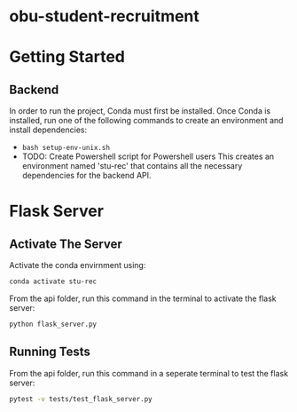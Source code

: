 # obu-student-recruitment

# Getting Started
## Backend
In order to run the project, Conda must first be installed. Once Conda is installed, run one of the following commands to create an environment and install dependencies:
- `bash setup-env-unix.sh`
- TODO: Create Powershell script for Powershell users
This creates an environment named 'stu-rec' that contains all the necessary dependencies for the backend API.

# Flask Server
## Activate The Server
Activate the conda envirnment using:
```bash
conda activate stu-rec
```
From the api folder, run this command in the terminal to activate the flask server:
```bash
python flask_server.py
```

## Running Tests
From the api folder, run this command in a seperate terminal to test the flask server:
```bash
pytest -v tests/test_flask_server.py
```